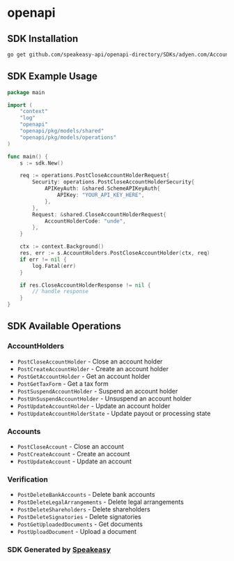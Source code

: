 # openapi

<!-- Start SDK Installation -->
## SDK Installation

```bash
go get github.com/speakeasy-api/openapi-directory/SDKs/adyen.com/AccountService/4/go
```
<!-- End SDK Installation -->

## SDK Example Usage
<!-- Start SDK Example Usage -->
```go
package main

import (
    "context"
    "log"
    "openapi"
    "openapi/pkg/models/shared"
    "openapi/pkg/models/operations"
)

func main() {
    s := sdk.New()

    req := operations.PostCloseAccountHolderRequest{
        Security: operations.PostCloseAccountHolderSecurity{
            APIKeyAuth: &shared.SchemeAPIKeyAuth{
                APIKey: "YOUR_API_KEY_HERE",
            },
        },
        Request: &shared.CloseAccountHolderRequest{
            AccountHolderCode: "unde",
        },
    }

    ctx := context.Background()
    res, err := s.AccountHolders.PostCloseAccountHolder(ctx, req)
    if err != nil {
        log.Fatal(err)
    }

    if res.CloseAccountHolderResponse != nil {
        // handle response
    }
}
```
<!-- End SDK Example Usage -->

<!-- Start SDK Available Operations -->
## SDK Available Operations


### AccountHolders

* `PostCloseAccountHolder` - Close an account holder
* `PostCreateAccountHolder` - Create an account holder
* `PostGetAccountHolder` - Get an account holder
* `PostGetTaxForm` - Get a tax form
* `PostSuspendAccountHolder` - Suspend an account holder
* `PostUnSuspendAccountHolder` - Unsuspend an account holder
* `PostUpdateAccountHolder` - Update an account holder
* `PostUpdateAccountHolderState` - Update payout or processing state

### Accounts

* `PostCloseAccount` - Close an account
* `PostCreateAccount` - Create an account
* `PostUpdateAccount` - Update an account

### Verification

* `PostDeleteBankAccounts` - Delete bank accounts
* `PostDeleteLegalArrangements` - Delete legal arrangements
* `PostDeleteShareholders` - Delete shareholders
* `PostDeleteSignatories` - Delete signatories
* `PostGetUploadedDocuments` - Get documents
* `PostUploadDocument` - Upload a document
<!-- End SDK Available Operations -->

### SDK Generated by [Speakeasy](https://docs.speakeasyapi.dev/docs/using-speakeasy/client-sdks)
